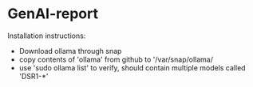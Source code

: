 # GenAI-report
Installation instructions:
- Download ollama through snap
- copy contents of 'ollama' from github to '/var/snap/ollama/
- use 'sudo ollama list' to verify, should contain multiple models called 'DSR1-*'
